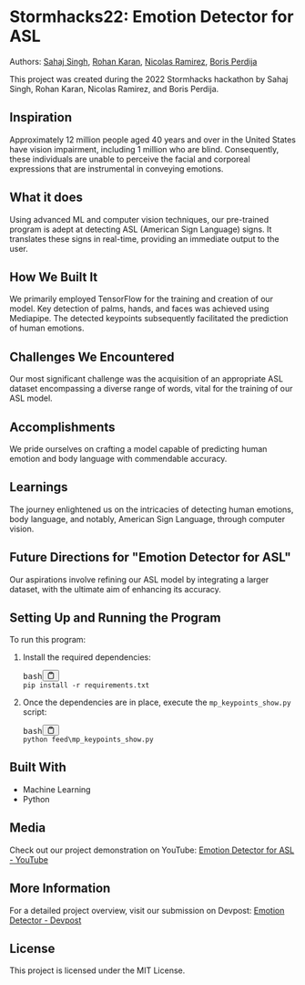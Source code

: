 # Stormhacks22: Emotion Detector for ASL

Authors: [Sahaj Singh](https://github.com/SatireSage), [Rohan Karan](https://github.com/RohanKaran), [Nicolas Ramirez](https://github.com/Pikanick), [Boris Perdija](https://github.com/bperdija)

This project was created during the 2022 Stormhacks hackathon by Sahaj Singh, Rohan Karan, Nicolas Ramirez, and Boris Perdija.

## Inspiration

Approximately 12 million people aged 40 years and over in the United States have vision impairment, including 1 million who are blind. Consequently, these individuals are unable to perceive the facial and corporeal expressions that are instrumental in conveying emotions.

## What it does

Using advanced ML and computer vision techniques, our pre-trained program is adept at detecting ASL (American Sign Language) signs. It translates these signs in real-time, providing an immediate output to the user.

## How We Built It

We primarily employed TensorFlow for the training and creation of our model. Key detection of palms, hands, and faces was achieved using Mediapipe. The detected keypoints subsequently facilitated the prediction of human emotions.

## Challenges We Encountered

Our most significant challenge was the acquisition of an appropriate ASL dataset encompassing a diverse range of words, vital for the training of our ASL model.

## Accomplishments

We pride ourselves on crafting a model capable of predicting human emotion and body language with commendable accuracy.

## Learnings

The journey enlightened us on the intricacies of detecting human emotions, body language, and notably, American Sign Language, through computer vision.

## Future Directions for "Emotion Detector for ASL"

Our aspirations involve refining our ASL model by integrating a larger dataset, with the ultimate aim of enhancing its accuracy.

## Setting Up and Running the Program

To run this program:

1. Install the required dependencies:
   <pre><div class="bg-black rounded-md mb-4"><div class="flex items-center relative text-gray-200 bg-gray-800 px-4 py-2 text-xs font-sans justify-between rounded-t-md"><span>bash</span><button class="flex ml-auto gap-2"><svg stroke="currentColor" fill="none" stroke-width="2" viewBox="0 0 24 24" stroke-linecap="round" stroke-linejoin="round" class="h-4 w-4" height="1em" width="1em" xmlns="http://www.w3.org/2000/svg"><path d="M16 4h2a2 2 0 0 1 2 2v14a2 2 0 0 1-2 2H6a2 2 0 0 1-2-2V6a2 2 0 0 1 2-2h2"></path><rect x="8" y="2" width="8" height="4" rx="1" ry="1"></rect></svg></button></div><div class="p-4 overflow-y-auto"><code class="!whitespace-pre hljs language-bash">pip install -r requirements.txt
   </code></div></div></pre>
2. Once the dependencies are in place, execute the `mp_keypoints_show.py` script:
   <pre><div class="bg-black rounded-md mb-4"><div class="flex items-center relative text-gray-200 bg-gray-800 px-4 py-2 text-xs font-sans justify-between rounded-t-md"><span>bash</span><button class="flex ml-auto gap-2"><svg stroke="currentColor" fill="none" stroke-width="2" viewBox="0 0 24 24" stroke-linecap="round" stroke-linejoin="round" class="h-4 w-4" height="1em" width="1em" xmlns="http://www.w3.org/2000/svg"><path d="M16 4h2a2 2 0 0 1 2 2v14a2 2 0 0 1-2 2H6a2 2 0 0 1-2-2V6a2 2 0 0 1 2-2h2"></path><rect x="8" y="2" width="8" height="4" rx="1" ry="1"></rect></svg></button></div><div class="p-4 overflow-y-auto"><code class="!whitespace-pre hljs language-bash">python feed\mp_keypoints_show.py
   </code></div></div></pre>

## Built With

- Machine Learning
- Python

## Media

Check out our project demonstration on YouTube: [Emotion Detector for ASL - YouTube](https://www.youtube.com/watch?v=E5jAKVbiboY)

## More Information

For a detailed project overview, visit our submission on Devpost: [Emotion Detector - Devpost](https://devpost.com/software/emotion-detector-o60hev)

## License

This project is licensed under the MIT License.
